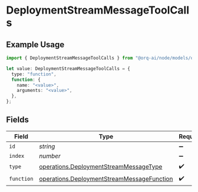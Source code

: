 # DeploymentStreamMessageToolCalls

## Example Usage

```typescript
import { DeploymentStreamMessageToolCalls } from "@orq-ai/node/models/operations";

let value: DeploymentStreamMessageToolCalls = {
  type: "function",
  function: {
    name: "<value>",
    arguments: "<value>",
  },
};
```

## Fields

| Field                                                                                                    | Type                                                                                                     | Required                                                                                                 | Description                                                                                              |
| -------------------------------------------------------------------------------------------------------- | -------------------------------------------------------------------------------------------------------- | -------------------------------------------------------------------------------------------------------- | -------------------------------------------------------------------------------------------------------- |
| `id`                                                                                                     | *string*                                                                                                 | :heavy_minus_sign:                                                                                       | N/A                                                                                                      |
| `index`                                                                                                  | *number*                                                                                                 | :heavy_minus_sign:                                                                                       | N/A                                                                                                      |
| `type`                                                                                                   | [operations.DeploymentStreamMessageType](../../models/operations/deploymentstreammessagetype.md)         | :heavy_check_mark:                                                                                       | N/A                                                                                                      |
| `function`                                                                                               | [operations.DeploymentStreamMessageFunction](../../models/operations/deploymentstreammessagefunction.md) | :heavy_check_mark:                                                                                       | N/A                                                                                                      |
